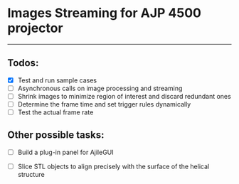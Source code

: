 # Images Streaming for AJP 4500 projector
---
## Todos: 
- [x]    Test and run sample cases 
- [ ]    Asynchronous calls on image processing and streaming
- [ ]    Shrink images to minimize region of interest and discard redundant ones 
- [ ]    Determine the frame time and set trigger rules dynamically
- [ ]    Test the actual frame rate 

## Other possible tasks:
- [ ]    Build a plug-in panel for AjileGUI
- [ ]    Slice STL objects to align precisely with the surface of the helical structure
  
